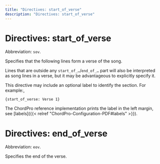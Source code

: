 ```yaml
---
title: "Directives: start_of_verse"
description: "Directives: start_of_verse"
---
```


# Directives: start_of_verse

Abbreviation: `sov`.

Specifies that the following lines form a verse of the song.

Lines that are outside any `start_of_…`/`end_of_…` part will also be interpreted as song lines in a verse, but it may be advantageous to explicitly specify it.

This directive may include an optional label to identify the section.
For example:,

    {start_of_verse: Verse 1}

The ChordPro reference implementation prints the label in the left
margin, see [labels]({{< relref "ChordPro-Configuration-PDF#labels" >}}).

# Directives: end_of_verse

Abbreviation: `eov`.

Specifies the end of the verse.

